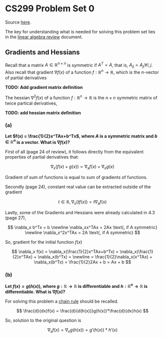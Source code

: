 # CS299 Problem Set 0

Source [here][source].

The key for understanding what is needed for solving this problem set lies
in the [linear algebra review][lareview] document.

## Gradients and Hessians

Recall that a matrix $A \in \mathbb{R}^{n \times n}$ is symmetric if $A^T = A$,
that is, $A_{ij} = A_{ji} \forall i, j$.
Also recall that gradient $\nabla f(x)$ of a function $f: \mathbb{R}^n \rightarrow \mathbb{R}$,
which is the $n$-vector of partial derivatives

**TODO: Add gradient matrix definition**

The hessian $\nabla^2f(x)$ of a function $f: \mathbb{R}^n \rightarrow \mathbb{R}$
is the $n \times n$ symmetric matrix of twice partical derivatives,

**TODO: add hessian matrix definition**

### (a)

**Let $f(x) = \frac{1}{2}x^TAx+b^Tx$, where $A$ is a symmetric matrix
and $b \in \mathbb{R}^n$ is a vector. What is $\nabla f(x)$?**

First of all (page 24 of review), it follows directly from the equivalent properties of partial derivatives that:

$$
\nabla_x(f(x) + g(x)) = \nabla_xf(x)+\nabla_xg(x)
$$

Gradient of sum of functions is equal to sum of gradients of functions.

Secondly (page 24), constant real value can be extracted outside of the gradient

$$
t \in \mathbb{R}, \nabla_x(tf(x)) = t \nabla_x f(x)
$$

Lastly, some of the Gradients and Hessians were already calculated in 4.3 (page 27),

$$
\nabla_x b^Tx = b
\newline
\nabla_xx^TAx = 2Ax \text{, if A symmetric}
\newline
\nabla_x^2x^TAx = 2A \text{, if A symmetric}
$$

So, gradient for the initial function $f(x)$

$$
\nabla_x f(x)
= \nabla_x(\frac{1}{2}x^TAx+b^Tx)
= \nabla_x(\frac{1}{2}x^TAx) + \nabla_x(b^Tx) =
\newline
= \frac{1}{2}\nabla_x(x^TAx) + \nabla_x(b^Tx)
= \frac{1}{2}2Ax + b
= Ax + b
$$

### (b)

**Let $f(x)=g(h(x))$, where $g: \mathbb{R} \rightarrow \mathbb{R}$
is differentiable and $h: \mathbb{R}^n \rightarrow \mathbb{R}$
is differentiable. What is $\nabla f(x)$?**

For solving this problem a [chain rule][chainrule] should be recalled.

$$
\frac{d}{dx}f(x) = \frac{d}{d(h(x))}g(h(x))*\frac{d}{dx}h(x)
$$

So, solution to the original question is

$$
\nabla_xf(x) = \nabla_xg(h(x)) = g'(h(x))*h'(x)
$$

[source]: https://cs229.stanford.edu/summer2020/ps0_template.pdf
[lareview]: https://cs229.stanford.edu/notes2022fall/cs229-linear_algebra_review.pdf
[chainrule]: https://ocw.mit.edu/courses/18-01-single-variable-calculus-fall-2006/b8051c7c7a28e2cd03667de9dd4865fb_lec4.pdf
